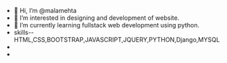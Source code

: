 - 👋 Hi, I’m @malamehta
- 👀 I’m interested in designing and development of website.
- 🌱 I’m currently learning fullstack web development using python.
- skills--HTML,CSS,BOOTSTRAP,JAVASCRIPT,JQUERY,PYTHON,Django,MYSQL
- 
- 

<!---
malamehta/malamehta is a ✨ special ✨ repository because its `README.md` (this file) appears on your GitHub profile.
You can click the Preview link to take a look at your changes.
--->
